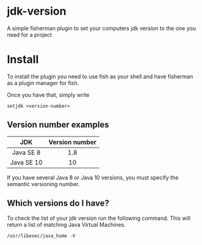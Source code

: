 # jdk-version
A simple fisherman plugin to set your computers jdk version to the one you need for a project

# Install

To install the plugin you need to use fish as your shell and have fisherman as a plugin manager for fish.

Once you have that, simply write

```
setjdk <version-number>
```

## Version number examples


| JDK        |  Version number |
| :--------: | :------------:  |
| Java SE 8  | 1.8             |
| Java SE 10 | 10              |

If you have several Java 8 or Java 10 versions, you must specify the semantic versioning number.

## Which versions do I have?

To check the list of your jdk version run the following command. This will return a list of matching Java Virtual Machines.

```
/usr/libexec/java_home -V
```